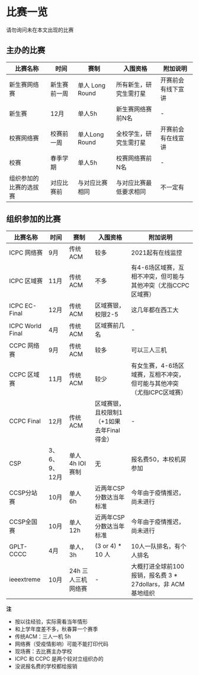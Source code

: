 # 比赛一览

请勿询问未在本文出现的比赛

## 主办的比赛
|比赛名称|时间|赛制|入围资格|附加说明|
|-|-|-|-|-|
|新生赛网络赛|新生赛前一周|单人 Long Round|所有新生，研究生需打星|开赛前会有线下宣讲|
|新生赛|12月|单人5h|新生赛网络赛前N名|-|
|校赛网络赛|校赛前一周|单人Long Round|全校学生，研究生需打星|开赛前会有在线宣讲|
|校赛|春季学期|单人5h|校赛网络赛前N名|-|
|组织参加的比赛的选拔赛|对应比赛前|与对应比赛相同|与对应比赛最低要求相同|不一定有|

## 组织参加的比赛
|比赛名称|时间|赛制|入围资格|附加说明|
|-|-|-|-|-|
|ICPC 网络赛| 9月|传统ACM|较多|2021起有在线监控|
|ICPC 区域赛|11月|传统ACM|不多|有4-6场区域赛，互相不冲突，但可能与其他冲突（尤指CCPC区域赛）|
|ICPC EC-Final|12月|传统ACM|区域赛银，校限2-5|这几年都在西工大|
|ICPC World Final|4月|传统ACM|区域赛前几名|-|
|CCPC 网络赛| 9月|传统ACM|较多|可以三人三机|
|CCPC 区域赛|11月|传统ACM|较少|有女生赛，4-6场区域赛，互相不冲突，但可能与其他冲突（尤指ICPC区域赛）|
|CCPC Final|12月|传统ACM|区域赛银，且校限制1（+1如果去年Final得金）|-|
|CSP|3、6、9、12月|单人 4h IOI 赛制|无|报名费50，本校机房参加|
|CCSP分站赛|10月|单人 6h|近两年CSP分数达当年标准|今年由于疫情推迟，尚未进行|
|CCSP全国赛|10月|单人 12h|近两年CSP分数达当年标准|今年由于疫情推迟，尚未进行|
|GPLT-CCCC|4月|单人，3h|(3 or 4) * 10 人|10人一队排名，有个人排名|
|ieeextreme|10月|24h 三人三机 网络赛|-|大概打进全球前100报销，报名费 3 * 27dollars，非 ACM 基地组织|

**注**

* 按以往经验，实际需看当年情形
* 和上学年度差不多，秋春算一个赛季
* 传统ACM：三人一机 5h
* 网络赛（受疫情影响）可能不能打印代码
* 现场赛：去比赛主办学校
* ICPC 和 CCPC 是两个较对立组织办的
* 没说报名费的学校都给报销
